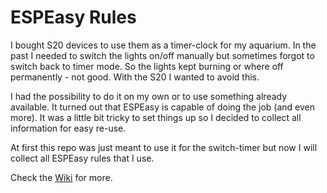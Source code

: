 # ESPEasy Rules

I bought S20 devices to use them as a timer-clock for my aquarium. In the past I needed to switch the lights on/off manually but sometimes forgot to switch back to timer mode. So the lights kept burning or where off permanently - not good. With the S20 I wanted to avoid this.

I had the possibility to do it on my own or to use something already available. It turned out that ESPEasy is capable of doing the job (and even more). It was a little bit tricky to set things up so I decided to collect all information for easy re-use.

At first this repo was just meant to use it for the switch-timer but now I will collect all ESPEasy rules that I use.

Check the [Wiki](../../wiki) for more.
